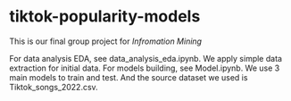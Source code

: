 # tiktok-popularity-models
This is our final group project for *Infromation Mining*

For data analysis EDA, see data_analysis_eda.ipynb. We apply simple data extraction for initial data.
For models building, see Model.ipynb. We use 3 main models to train and test.
And the source dataset we used is Tiktok_songs_2022.csv.
